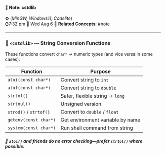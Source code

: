 #### 📝 Note: cstdlib 
 ♻️ (*MinGW, Windows11, Codelite*)   
 ⌚7:32 pm  📆 Wed Aug 6
 🔗 **Related Concepts**: #note
___

### 🎲 `<cstdlib>` — String Conversion Functions

These functions convert `char*` → numeric types (and vice versa in some cases):


| Function               | Purpose                          |
| ---------------------- | -------------------------------- |
| `atoi(const char*)`    | Convert string to `int`          |
| `atof(const char*)`    | Convert string to `double`       |
| `strtol()`             | Safer, flexible string → `long`  |
| `strtoul()`            | Unsigned version                 |
| `strod()` / `strtof()` | Convert to `double` / `float`    |
| `getenv(const char*)`  | Get environment variable by name |
| `system(const char*)`  | Run shell command from string    |
##### 🚫 `atoi()` and friends do no error checking—prefer `strtol()` where possible.